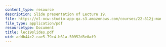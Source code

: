 ```yaml
---
content_type: resource
description: Slide presentation of Lecture 19.
file: https://ol-ocw-studio-app-qa.s3.amazonaws.com/courses/22-812j-managing-nuclear-technology-spring-2004/addb44c2cae579c4b61a50952d3e0af9_lec19slides.pdf
file_type: application/pdf
resourcetype: Document
title: lec19slides.pdf
uid: addb44c2-cae5-79c4-b61a-50952d3e0af9
---
```

